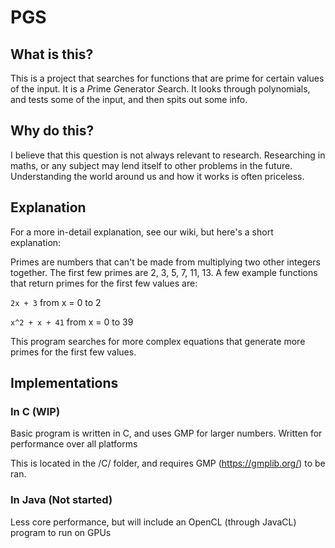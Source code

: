 # PGS

## What is this?
This is a project that searches for functions that are prime for certain values of the input. It is a *P*rime *G*enerator *S*earch. It looks through polynomials, and tests some of the input, and then spits out some info.

## Why do this?
I believe that this question is not always relevant to research. Researching in maths, or any subject may lend itself to other problems in the future. Understanding the world around us and how it works is often priceless.

## Explanation
For a more in-detail explanation, see our wiki, but here's a short explanation:


Primes are numbers that can't be made from multiplying two other integers together. The first few primes are 2, 3, 5, 7, 11, 13. A few example functions that return primes for the first few values are:


`2x + 3`
from x = 0 to 2


`x^2 + x + 41`
from x = 0 to 39


This program searches for more complex equations that generate more primes for the first few values.

## Implementations

### In C (WIP)
Basic program is written in C, and uses GMP for larger numbers. Written for performance over all platforms


This is located in the /C/ folder, and requires GMP (https://gmplib.org/) to be ran.

### In Java (Not started)
Less core performance, but will include an OpenCL (through JavaCL) program to run on GPUs
